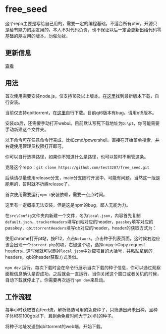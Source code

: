 # free_seed

这个repo主要是写给自己用的，需要一定的编程基础，不适合所有pter。开源只是给有能力的朋友用的，本人不对代码负责，也不保证以后一定会更新出给代码零基础的朋友用的版本。勿催勿扰。

## 更新信息

[查看](https://github.com/test3207/free_seed/blob/main/changelog.md)

## 用法

首次使用需要安装node.js，仅支持18及以上版本。在[这里](https://nodejs.org/en/)找到最新版本下载，自行安装。

当前仅支持qbittorrent，在[这里](https://www.qbittorrent.org/download.php)自行下载。目前qt6版本有bug，请用qt5版本。

安装qb后，还需要手动打开webui。目前默认写死下载地址为`D:\pt`，你可能需要手动新建这个文件夹。

以下命令可在任意命令行完成，比如cmd/powershell。直接在开始菜单搜索，并右键使用管理员权限打开即可。

你可以自行选择路径，如果你不知道什么是路径，也可以暂时不用管这条。

克隆这个repo：`git clone https://github.com/test3207/free_seed.git`

后续请尽量使用release分支，main分支随时开发中，可能有问题。当然这一版是能用的，暂时就不折腾release了。

首次使用需要运行`npm i`安装依赖，需要一点点时间。

这里有一定概率无法安装，但是这是npm的bug，鄙人无能为力。

在`src\Config`文件夹内新建一个文件，名为`local.json`，内容首先复制`default.json`，`trackerHeaders`填写pt站对应的header，`passkey`填写对应的passkey，`qbittorrentHeaders`填写qb对应的header。header的获取方式为：

使用chrome打开pt站，按F12，点击`Network`，点击种子列表页面，这时候右边应该会出现一个`torrent.php`的项，右键这个项，选择copy->Copy request headers。这时候就可以删掉`local.json`中对应项目的大括号，并粘贴拿到的headers。qb的header获取方式类似。

`npm dev` 运行。每次下载时会在命令行展示当次下载的种子信息，你可以通过观察面板信息确认是否成功。之后就会一直运行。当你关闭这个窗口或者关机的时候，自动下载就停止了。你需要再次运行`npm dev`来启动。

## 工作流程

每半小时获取首页feed流，解析筛选可用的免费种子，只筛选出尚未出种，且种子体积在100gb以下，且剩余免费时间大于2小时的种子。

将种子地址发送到qbittorrent的web端，开始下载。
